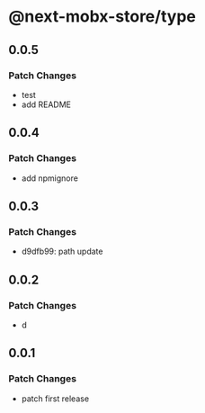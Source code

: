 # @next-mobx-store/type

## 0.0.5

### Patch Changes

- test
- add README

## 0.0.4

### Patch Changes

- add npmignore

## 0.0.3

### Patch Changes

- d9dfb99: path update

## 0.0.2

### Patch Changes

- d

## 0.0.1

### Patch Changes

- patch first release
